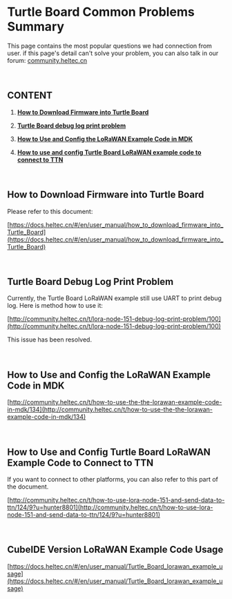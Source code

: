 # Turtle Board Common Problems Summary

This page contains the most popular questions we had connection from user. if this page's detail can't solve your problem, you can also talk in our forum: [community.heltec.cn](http://community.heltec.cn/)

&nbsp;

## CONTENT

1. **[How to Download Firmware into Turtle Board](#how-to-download-firmware-into-Turtle-Board)**

2. **[Turtle Board debug log print problem](#Turtle-Board-debug-log-print-problem)**

3. **[How to Use and Config the LoRaWAN Example Code in MDK](#how-to-use-and-config-the-lorawan-example-code-in-mdk)**

4. **[How to use and config Turtle Board LoRaWAN example code to connect to TTN](#how-to-use-and-config-Turtle-Board-lorawan-example-code-to-connect-to-ttn)**

   &nbsp;

## How to Download Firmware into Turtle Board

Please refer to this document:

[https://docs.heltec.cn/#/en/user_manual/how_to_download_firmware_into_Turtle_Board](https://docs.heltec.cn/#/en/user_manual/how_to_download_firmware_into_Turtle_Board)

&nbsp;

## Turtle Board Debug Log Print Problem

Currently, the Turtle Board LoRaWAN example still use UART to print debug log. Here is method how to use it:

[http://community.heltec.cn/t/lora-node-151-debug-log-print-problem/100](http://community.heltec.cn/t/lora-node-151-debug-log-print-problem/100)

This issue has been resolved.

&nbsp;

## How to Use and Config the LoRaWAN Example Code in MDK

[http://community.heltec.cn/t/how-to-use-the-the-lorawan-example-code-in-mdk/134](http://community.heltec.cn/t/how-to-use-the-the-lorawan-example-code-in-mdk/134)

&nbsp;

## How to Use and Config Turtle Board LoRaWAN Example Code to Connect to TTN

If you want to connect to other platforms, you can also refer to this part of the document.

[http://community.heltec.cn/t/how-to-use-lora-node-151-and-send-data-to-ttn/124/9?u=hunter8801](http://community.heltec.cn/t/how-to-use-lora-node-151-and-send-data-to-ttn/124/9?u=hunter8801)

&nbsp;

## CubeIDE Version LoRaWAN Example Code Usage

[https://docs.heltec.cn/#/en/user_manual/Turtle_Board_lorawan_example_usage](https://docs.heltec.cn/#/en/user_manual/Turtle_Board_lorawan_example_usage)

